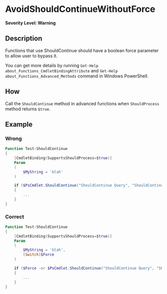 # AvoidShouldContinueWithoutForce

**Severity Level: Warning**

## Description

Functions that use ShouldContinue should have a boolean force parameter to allow user to bypass it.

You can get more details by running `Get-Help about_Functions_CmdletBindingAttribute` and
`Get-Help about_Functions_Advanced_Methods` command in Windows PowerShell.

## How

Call the `ShouldContinue` method in advanced functions when `ShouldProcess` method returns `$true`.

## Example

### Wrong

```powershell
Function Test-ShouldContinue
{
    [CmdletBinding(SupportsShouldProcess=$true)]
    Param
    (
        $MyString = 'blah'
    )

    if ($PsCmdlet.ShouldContinue("ShouldContinue Query", "ShouldContinue Caption"))
    {
        ...
    }
}
```

### Correct

```powershell
Function Test-ShouldContinue
{
    [CmdletBinding(SupportsShouldProcess=$true)]
    Param
    (
        $MyString = 'blah',
        [Switch]$Force
    )

    if ($Force -or $PsCmdlet.ShouldContinue("ShouldContinue Query", "ShouldContinue Caption"))
    {
        ...
    }
}
```
